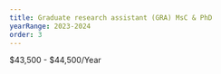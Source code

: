 ```yaml
---
title: Graduate research assistant (GRA) MsC & PhD
yearRange: 2023-2024
order: 3
---
```


$43,500 - $44,500/Year